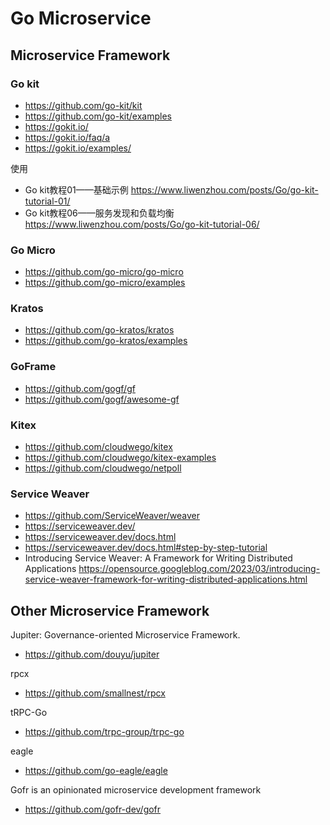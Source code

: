 # Go Microservice

## Microservice Framework

### Go kit
- https://github.com/go-kit/kit
- https://github.com/go-kit/examples
- https://gokit.io/
- https://gokit.io/faq/a
- https://gokit.io/examples/

使用
- Go kit教程01——基础示例 https://www.liwenzhou.com/posts/Go/go-kit-tutorial-01/
- Go kit教程06——服务发现和负载均衡 https://www.liwenzhou.com/posts/Go/go-kit-tutorial-06/


### Go Micro
- https://github.com/go-micro/go-micro
- https://github.com/go-micro/examples


### Kratos
- https://github.com/go-kratos/kratos
- https://github.com/go-kratos/examples


### GoFrame
- https://github.com/gogf/gf
- https://github.com/gogf/awesome-gf


### Kitex
- https://github.com/cloudwego/kitex
- https://github.com/cloudwego/kitex-examples
- https://github.com/cloudwego/netpoll


### Service Weaver
- https://github.com/ServiceWeaver/weaver
- https://serviceweaver.dev/
- https://serviceweaver.dev/docs.html
- https://serviceweaver.dev/docs.html#step-by-step-tutorial
- Introducing Service Weaver: A Framework for Writing Distributed Applications https://opensource.googleblog.com/2023/03/introducing-service-weaver-framework-for-writing-distributed-applications.html


## Other Microservice Framework
Jupiter: Governance-oriented Microservice Framework.
- https://github.com/douyu/jupiter

rpcx
- https://github.com/smallnest/rpcx

tRPC-Go
- https://github.com/trpc-group/trpc-go

eagle
- https://github.com/go-eagle/eagle

Gofr is an opinionated microservice development framework
- https://github.com/gofr-dev/gofr

